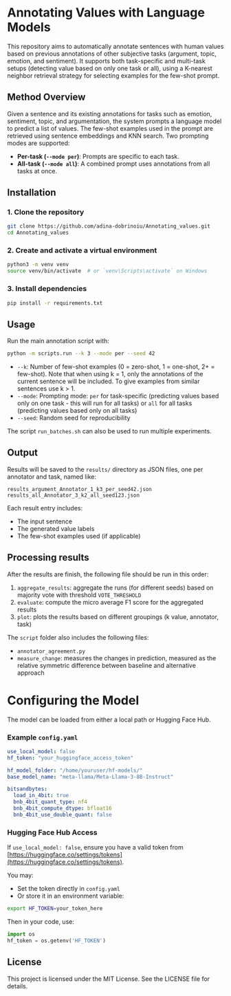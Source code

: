 # Annotating Values with Language Models

This repository aims to automatically annotate sentences with human values based on previous annotations of other subjective tasks (argument, topic, emotion, and sentiment). It supports both task-specific and multi-task setups (detecting value based on only one task or all), using a K-nearest neighbor retrieval strategy for selecting examples for the few-shot prompt.

## Method Overview

Given a sentence and its existing annotations for tasks such as emotion, sentiment, topic, and argumentation, the system prompts a language model to predict a list of values. The few-shot examples used in the prompt are retrieved using sentence embeddings and KNN search. Two prompting modes are supported:

- **Per-task (`--mode per`)**: Prompts are specific to each task.
- **All-task (`--mode all`)**: A combined prompt uses annotations from all tasks at once.

## Installation

### 1. Clone the repository

```bash
git clone https://github.com/adina-dobrinoiu/Annotating_values.git
cd Annotating_values
```

### 2. Create and activate a virtual environment

```bash
python3 -m venv venv
source venv/bin/activate  # or `venv\Scripts\activate` on Windows
```

### 3. Install dependencies

```bash
pip install -r requirements.txt
```

## Usage

Run the main annotation script with:

```bash
python -m scripts.run --k 3 --mode per --seed 42
```

- `--k`: Number of few-shot examples (0 = zero-shot, 1 = one-shot, 2+ = few-shot). Note that when using k = 1, only the annotations of the current sentence will be included. To give examples from similar sentences use k > 1.
- `--mode`: Prompting mode: `per` for task-specific (predicting values based only on one task - this will run for all tasks) or `all` for all tasks (predicting values based only on all tasks)
- `--seed`: Random seed for reproducibility

The script `run_batches.sh` can also be used to run multiple experiments.

## Output

Results will be saved to the `results/` directory as JSON files, one per annotator and task, named like:

```
results_argument_Annotator_1_k3_per_seed42.json
results_all_Annotator_3_k2_all_seed123.json
```

Each result entry includes:
- The input sentence
- The generated value labels
- The few-shot examples used (if applicable)

## Processing results
After the results are finish, the following file should be run in this order:
1. `aggregate_results`: aggregate the runs (for different seeds) based on majority vote with threshold `VOTE_THRESHOLD`
2. `evaluate`:  compute the micro average F1 score for the aggregated results
3. `plot`:  plots the results based on different groupings (k value, annotator, task)

The `script` folder also includes the following files:
- `annotator_agreement.py`
- `measure_change`:  measures the changes in prediction, measured as the relative symmetric difference between baseline and alternative approach

# Configuring the Model

The model can be loaded from either a local path or Hugging Face Hub.

### Example `config.yaml`

```yaml
use_local_model: false
hf_token: "your_huggingface_access_token"

hf_model_folder: "/home/youruser/hf-models/"
base_model_name: "meta-llama/Meta-Llama-3-8B-Instruct"

bitsandbytes:
  load_in_4bit: true
  bnb_4bit_quant_type: nf4
  bnb_4bit_compute_dtype: bfloat16
  bnb_4bit_use_double_quant: false
```

### Hugging Face Hub Access

If `use_local_model: false`, ensure you have a valid token from [https://huggingface.co/settings/tokens](https://huggingface.co/settings/tokens).

You may:

- Set the token directly in `config.yaml`
- Or store it in an environment variable:

```bash
export HF_TOKEN=your_token_here
```

Then in your code, use:

```python
import os
hf_token = os.getenv('HF_TOKEN')
```

## License

This project is licensed under the MIT License. See the LICENSE file for details.

